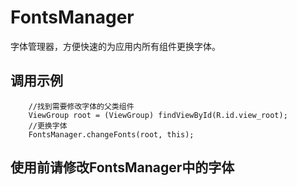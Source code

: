 # FontsManager
字体管理器，方便快速的为应用内所有组件更换字体。

## 调用示例
        //找到需要修改字体的父类组件
		ViewGroup root = (ViewGroup) findViewById(R.id.view_root);
        //更换字体
		FontsManager.changeFonts(root, this); 

## 使用前请修改FontsManager中的字体
